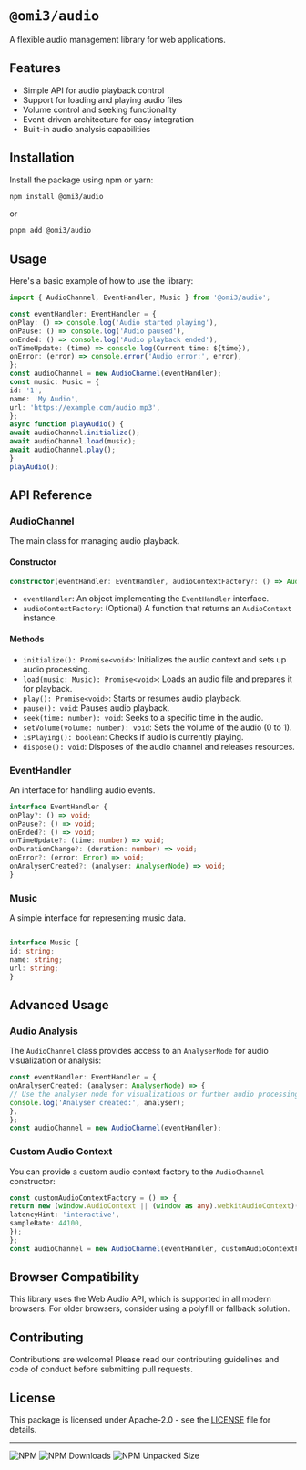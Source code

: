 # `@omi3/audio`

A flexible audio management library for web applications.

## Features

- Simple API for audio playback control
- Support for loading and playing audio files
- Volume control and seeking functionality
- Event-driven architecture for easy integration
- Built-in audio analysis capabilities

## Installation

Install the package using npm or yarn:

```bash
npm install @omi3/audio
```

or

```bash
pnpm add @omi3/audio
```

## Usage

Here's a basic example of how to use the library:

```ts
import { AudioChannel, EventHandler, Music } from '@omi3/audio';

const eventHandler: EventHandler = {
onPlay: () => console.log('Audio started playing'),
onPause: () => console.log('Audio paused'),
onEnded: () => console.log('Audio playback ended'),
onTimeUpdate: (time) => console.log(Current time: ${time}),
onError: (error) => console.error('Audio error:', error),
};
const audioChannel = new AudioChannel(eventHandler);
const music: Music = {
id: '1',
name: 'My Audio',
url: 'https://example.com/audio.mp3',
};
async function playAudio() {
await audioChannel.initialize();
await audioChannel.load(music);
await audioChannel.play();
}
playAudio();
```

## API Reference

### AudioChannel

The main class for managing audio playback.

#### Constructor

```typescript
constructor(eventHandler: EventHandler, audioContextFactory?: () => AudioContext)
```

- `eventHandler`: An object implementing the `EventHandler` interface.
- `audioContextFactory`: (Optional) A function that returns an `AudioContext` instance.

#### Methods

- `initialize(): Promise<void>`: Initializes the audio context and sets up audio processing.
- `load(music: Music): Promise<void>`: Loads an audio file and prepares it for playback.
- `play(): Promise<void>`: Starts or resumes audio playback.
- `pause(): void`: Pauses audio playback.
- `seek(time: number): void`: Seeks to a specific time in the audio.
- `setVolume(volume: number): void`: Sets the volume of the audio (0 to 1).
- `isPlaying(): boolean`: Checks if audio is currently playing.
- `dispose(): void`: Disposes of the audio channel and releases resources.

### EventHandler

An interface for handling audio events.

```typescript
interface EventHandler {
onPlay?: () => void;
onPause?: () => void;
onEnded?: () => void;
onTimeUpdate?: (time: number) => void;
onDurationChange?: (duration: number) => void;
onError?: (error: Error) => void;
onAnalyserCreated?: (analyser: AnalyserNode) => void;
}
```

### Music

A simple interface for representing music data.

```typescript

interface Music {
id: string;
name: string;
url: string;
}
```

## Advanced Usage

### Audio Analysis

The `AudioChannel` class provides access to an `AnalyserNode` for audio visualization or analysis:

```typescript
const eventHandler: EventHandler = {
onAnalyserCreated: (analyser: AnalyserNode) => {
// Use the analyser node for visualizations or further audio processing
console.log('Analyser created:', analyser);
},
};
const audioChannel = new AudioChannel(eventHandler);
```

### Custom Audio Context

You can provide a custom audio context factory to the `AudioChannel` constructor:

```typescript
const customAudioContextFactory = () => {
return new (window.AudioContext || (window as any).webkitAudioContext)({
latencyHint: 'interactive',
sampleRate: 44100,
});
};
const audioChannel = new AudioChannel(eventHandler, customAudioContextFactory);
```

## Browser Compatibility

This library uses the Web Audio API, which is supported in all modern browsers. For older browsers, consider using a polyfill or fallback solution.

## Contributing

Contributions are welcome! Please read our contributing guidelines and code of conduct before submitting pull requests.

## License

This package is licensed under Apache-2.0 - see the [LICENSE](LICENSE) file for details.

---

<div>
  <img alt="NPM" src="https://img.shields.io/npm/v/%40omi3%2Faudio?color=red&label=npm&logo=npm&logoColor=red">
  <img alt="NPM Downloads" src="https://img.shields.io/npm/dm/%40omi3%2Faudio">
  <img alt="NPM Unpacked Size" src="https://img.shields.io/npm/unpacked-size/%40omi3%2Faudio">
</div>
